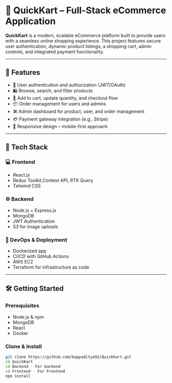 # 🛒 QuickKart – Full-Stack eCommerce Application

**QuickKart** is a modern, scalable eCommerce platform built to provide users with a seamless online shopping experience. This project features secure user authentication, dynamic product listings, a shopping cart, admin controls, and integrated payment functionality.

---

## 🚀 Features

- 🔐 User authentication and authorization (JWT/OAuth)
- 🛍️ Browse, search, and filter products
- 🛒 Add to cart, update quantity, and checkout flow
- 📦 Order management for users and admins
- 🛠️ Admin dashboard for product, user, and order management
- 💳 Payment gateway integration (e.g., Stripe)
- 📱 Responsive design – mobile-first approach

---

## 🧰 Tech Stack

### 💻 Frontend
- React.js 
- Redux Toolkit,Context API, RTK Query
- Tailwind CSS

### ⚙️ Backend
- Node.js + Express.js
- MongoDB 
- JWT Authentication
- S3 for image uploads

### 🧪 DevOps & Deployment
- Dockerized app
- CI/CD with GitHub Actions
- AWS EC2 
- Terraform for infrastructure as code

---

## 🛠️ Getting Started

### Prerequisites
- Node.js & npm
- MongoDB 
- React
- Docker

### Clone & Install
```bash
git clone https://github.com/bappaditya92/QuickKart.git
cd QuickKart
cd Backend - For backend
cd Frontend - For Frontend
npm install
